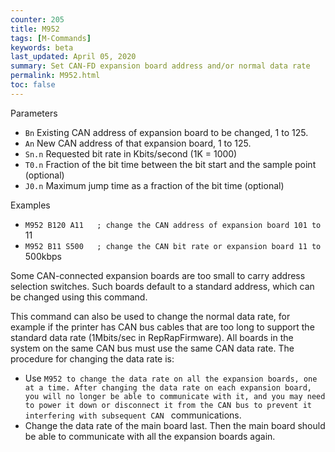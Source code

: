 ```yaml
---
counter: 205
title: M952
tags: [M-Commands] 
keywords: beta 
last_updated: April 05, 2020 
summary: Set CAN-FD expansion board address and/or normal data rate 
permalink: M952.html
toc: false 
---
```



Parameters

* `Bn` Existing CAN address of expansion board to be changed, 1 to 125.
* `An` New CAN address of that expansion board, 1 to 125.
* `Sn.n` Requested bit rate in Kbits/second (1K = 1000)
* `T0.n` Fraction of the bit time between the bit start and the sample point (optional)
* `J0.n` Maximum jump time as a fraction of the bit time (optional)

Examples

* ` M952 B120 A11   ; change the CAN address of expansion board 101 to  ` 11
* ` M952 B11 S500   ; change the CAN bit rate or expansion board 11 to  ` 500kbps

Some CAN-connected expansion boards are too small to carry address selection switches. Such boards default to a standard address, which can be changed using this command.

This command can also be used to change the normal data rate, for example if the printer has CAN bus cables that are too long to support the standard data rate (1Mbits/sec in RepRapFirmware). All boards in the system on the same CAN bus must use the same CAN data rate. The procedure for changing the data rate is:

* Use ` M952 to change the data rate on all the expansion boards, one at a time. After changing the data rate on each expansion board, you will no longer be able to communicate with it, and you may need to power it down or disconnect it from the CAN bus to prevent it interfering with subsequent CAN  ` communications.
* Change the data rate of the main board last. Then the main board should be able to communicate with all the expansion boards again.

